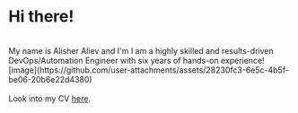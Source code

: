 
<h1>Hi there!</h1><br/>
<span>My name is <span class="highlight">Alisher Aliev</span> and I'm <span class="highlight">I am a highly skilled and results-driven DevOps/Automation Engineer with six years of hands-on experience![image](https://github.com/user-attachments/assets/28230fc3-6e5c-4b5f-be06-20b6e22d4380)
</span></span><br/>

<br/>
<span>Look into my CV <a href="https://drive.google.com/open?id=1PQET0LP89oYiUK9_Yl6OfYpSWm6R7VzV"><span class="highlight-red">here</span></a>.</span>
